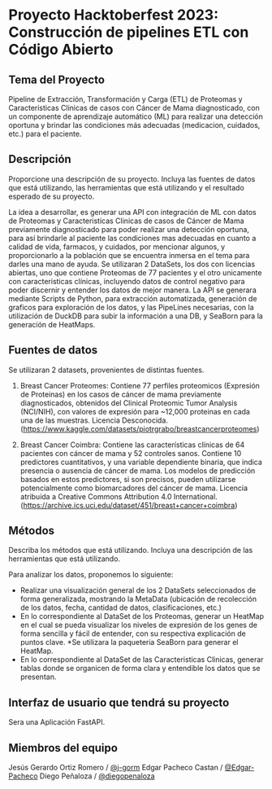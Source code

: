 # Proyecto Hacktoberfest 2023: Construcción de pipelines ETL con Código Abierto

## Tema del Proyecto

Pipeline de Extracción, Transformación y Carga (ETL) de Proteomas y Caracteristicas Clinicas de casos con Cáncer de Mama diagnosticado, con un componente de aprendizaje automático (ML) para realizar una detección oportuna y brindar las condiciones más adecuadas (medicacion, cuidados, etc.) para el paciente.

## Descripción 

Proporcione una descripción de su proyecto. Incluya las fuentes de datos que está utilizando, las herramientas que está utilizando y el resultado esperado de su proyecto.

La idea a desarrollar, es generar una API con integración de ML con datos de Proteomas y Caracteristicas Clinicas de casos de Cáncer de Mama previamente diagnosticado para poder realizar una detección oportuna, para así brindarle al paciente las condiciones mas adecuadas en cuanto a calidad de vida, farmacos, y cuidados, por mencionar algunos, y proporcionarlo a la población que se encuentra inmersa en el tema para darles una mano de ayuda.
Se utilizaran 2 DataSets, los dos con licencias abiertas, uno que contiene Proteomas de 77 pacientes y el otro unicamente con caracteristicas clínicas, incluyendo datos de control negativo para poder discernir y entender los datos de mejor manera.
La API se generara mediante Scripts de Python, para extracción automatizada, generación de graficos para exploración de los datos, y las PipeLines necesarias, con la utilización de DuckDB para subir la información a una DB, y SeaBorn para la generación de HeatMaps.

## Fuentes de datos

Se utilizaran 2 datasets, provenientes de distintas fuentes.

1. Breast Cancer Proteomes: Contiene 77 perfiles proteomicos (Expresión de Proteinas) en los casos de cáncer de mama previamente diagnosticados, obtenidos del Clinical Proteomic Tumor Analysis (NCI/NIH), con valores de expresión para ~12,000 proteinas en cada una de las muestras. Licencia Desconocida. (https://www.kaggle.com/datasets/piotrgrabo/breastcancerproteomes)

2. Breast Cancer Coimbra: Contiene las características clínicas de 64 pacientes con cáncer de mama y 52 controles sanos. Contiene 10 predictores cuantitativos, y una variable dependiente binaria, que indica presencia o ausencia de cáncer de mama. Los modelos de predicción basados en estos predictores, si son precisos, pueden utilizarse potencialmente como biomarcadores del cáncer de mama. Licencia atribuida a Creative Commons Attribution 4.0 International. (https://archive.ics.uci.edu/dataset/451/breast+cancer+coimbra)

## Métodos

Describa los métodos que está utilizando. Incluya una descripción de las herramientas que está utilizando.

Para analizar los datos, proponemos lo siguiente:
* Realizar una visualización general de los 2 DataSets seleccionados de forma generalizada, mostrando la MetaData (ubicación de recolección de los datos, fecha, cantidad de datos, clasificaciones, etc.)
* En lo correspondiente al DataSet de los Proteomas, generar un HeatMap en el cual se pueda visualizar los niveles de expresión de los genes de forma sencilla y fácil de entender, con su respectiva explicación de puntos clave.
    *Se utilizara la paqueteria SeaBorn para generar el HeatMap.
* En lo correspondiente al DataSet de las Caracteristicas Clinicas, generar tablas donde se organicen de forma clara y entendible los datos que se presentan.

## Interfaz de usuario que tendrá su proyecto

Sera una Aplicación FastAPI.

## Miembros del equipo

Jesús Gerardo Ortiz Romero / [@j-gorm](https://github.com/j-gorm)
Edgar Pacheco Castan / [@Edgar-Pacheco](https://github.com/Edgar-Pacheco)
Diego Peñaloza / [@diegopenaloza](https://github.com/diegopenaloza)
